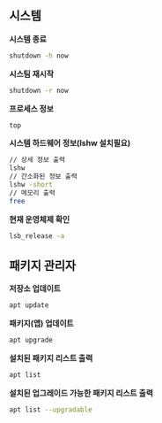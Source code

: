## 시스템
**시스템 종료**
```zsh
shutdown -h now
```

**시스팀 재시작**
```zsh
shutdown -r now
```

**프로세스 정보**
```zsh
top
```

**시스템 하드웨어 정보(lshw 설치필요)**
```zsh
// 상세 정보 출력
lshw
// 간소화된 정보 출력
lshw -short
// 메모리 출력
free
```

**현재 운영체제 확인**
```zsh
lsb_release -a
```

## 패키지 관리자
**저장소 업데이트**
```zsh
apt update
```

**패키지(앱) 업데이트**
```zsh
apt upgrade
```

**설치된 패키지 리스트 출력**
```zsh
apt list
```

**설치된 업그레이드 가능한 패키지 리스트 출력**
```zsh
apt list --upgradable
```




